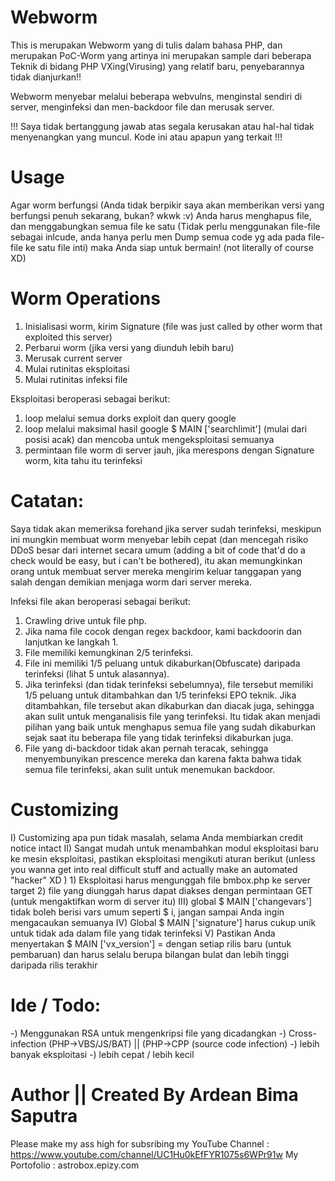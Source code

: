 # Webworm

This is merupakan Webworm yang di tulis dalam bahasa PHP, dan merupakan PoC-Worm yang artinya ini merupakan sample dari beberapa Teknik di bidang PHP VXing(Virusing) yang relatif baru, penyebarannya tidak dianjurkan!!

Webworm menyebar melalui beberapa webvulns, menginstal sendiri di server, menginfeksi dan men-backdoor file dan merusak server.

!!! Saya tidak bertanggung jawab atas segala kerusakan atau hal-hal tidak menyenangkan yang muncul. Kode ini atau apapun yang terkait !!!

# Usage

Agar worm berfungsi (Anda tidak berpikir saya akan memberikan versi yang berfungsi penuh sekarang, bukan? wkwk :v) Anda harus menghapus file, dan menggabungkan semua file ke satu (Tidak perlu menggunakan file-file sebagai inlcude, anda hanya perlu men Dump semua code yg ada pada file-file ke satu file inti) maka Anda siap untuk bermain!  (not literally of course XD)

# Worm Operations

  1) Inisialisasi worm, kirim Signature (file was just called by other worm that exploited this server)
  2) Perbarui worm (jika versi yang diunduh lebih baru)
  3) Merusak current server 
  4) Mulai rutinitas eksploitasi
  5) Mulai rutinitas infeksi file
  
  Eksploitasi beroperasi sebagai berikut:
  1) loop melalui semua dorks exploit dan query google
  2) loop melalui maksimal hasil google $ MAIN ['searchlimit'] (mulai dari posisi acak) dan mencoba untuk mengeksploitasi semuanya
  3) permintaan file worm di server jauh, jika merespons dengan Signature worm, kita tahu itu terinfeksi
  
  # Catatan:
  
Saya tidak akan memeriksa forehand jika server sudah terinfeksi, meskipun ini mungkin membuat worm menyebar lebih cepat (dan mencegah risiko DDoS besar dari internet secara umum (adding a bit of code that'd do a check would be easy, but i can't be bothered), itu akan memungkinkan orang untuk membuat server mereka mengirim keluar tanggapan yang salah dengan demikian menjaga worm dari server mereka.

Infeksi file akan beroperasi sebagai berikut:

   1) Crawling drive untuk file php.
   2) Jika nama file cocok dengan regex backdoor, kami backdoorin dan lanjutkan ke langkah 1.
   3) File memiliki kemungkinan 2/5 terinfeksi.
   4) File ini memiliki 1/5 peluang untuk dikaburkan(Obfuscate) daripada terinfeksi (lihat 5 untuk alasannya).
   5) Jika terinfeksi (dan tidak terinfeksi sebelumnya), file tersebut memiliki 1/5 peluang untuk ditambahkan dan 1/5 terinfeksi EPO
     teknik. Jika ditambahkan, file tersebut akan dikaburkan dan diacak juga, sehingga akan sulit
     untuk menganalisis file yang terinfeksi. Itu tidak akan menjadi pilihan yang baik untuk menghapus semua file yang sudah dikaburkan      sejak saat itu beberapa file yang tidak terinfeksi dikaburkan juga.
   6) File yang di-backdoor tidak akan pernah teracak, sehingga menyembunyikan prescence mereka dan karena fakta
     bahwa tidak semua file terinfeksi, akan sulit untuk menemukan backdoor.
     
# Customizing 

  I) Customizing apa pun tidak masalah, selama Anda membiarkan credit notice intact
  II) Sangat mudah untuk menambahkan modul eksploitasi baru ke mesin eksploitasi, pastikan eksploitasi mengikuti aturan berikut
   (unless you wanna get into real difficult stuff and actually make an automated "hacker" XD )
       1) Eksploitasi harus mengunggah file bmbox.php ke server target
       2) file yang diunggah harus dapat diakses dengan permintaan GET (untuk mengaktifkan worm di server itu)
  III) global $ MAIN ['changevars'] tidak boleh berisi vars umum seperti $ i, jangan sampai Anda ingin mengacaukan semuanya
  IV) Global $ MAIN ['signature'] harus cukup unik untuk tidak ada dalam file yang tidak terinfeksi
  V) Pastikan Anda menyertakan $ MAIN ['vx_version'] = <versionnumber> dengan setiap rilis baru (untuk pembaruan) dan <versionnumber> harus selalu berupa bilangan bulat dan lebih tinggi daripada rilis terakhir

# Ide / Todo:

 -) Menggunakan RSA untuk mengenkripsi file yang dicadangkan
 -) Cross-infection (PHP->VBS/JS/BAT) || (PHP->CPP (source code infection)
 -) lebih banyak eksploitasi
 -) lebih cepat / lebih kecil
 
 # Author || Created By Ardean Bima Saputra
 
 Please make my ass high for subsribing my YouTube Channel : https://www.youtube.com/channel/UC1Hu0kEfFYR1075s6WPr91w
 My Portofolio : astrobox.epizy.com
  
